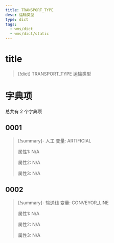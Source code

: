 ```yaml
---
title: TRANSPORT_TYPE
desc: 运输类型
type: dict
tags:
  - wms/dict
  - wms/dict/static
---
```

# title
>[!dict] TRANSPORT_TYPE
> 运输类型

# 字典项
总共有 2 个字典项
## 0001
>[!summary]- 人工
>变量: ARTIFICIAL
>
>属性1: N/A
>
>属性2: N/A
>
>属性3: N/A

## 0002
>[!summary]- 输送线
>变量: CONVEYOR_LINE
>
>属性1: N/A
>
>属性2: N/A
>
>属性3: N/A
